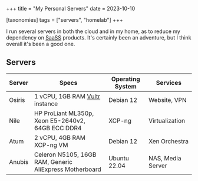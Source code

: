+++
title = "My Personal Servers"
date = 2023-10-10

[taxonomies]
tags = ["servers", "homelab"]
+++

I run several servers in both the cloud and in my home, as to reduce my
dependency on
[SaaSS](https://www.gnu.org/philosophy/who-does-that-server-really-serve.en.html)
products. It's certainly been an adventure, but I think overall it's been a good
one.

## Servers

| Server | Specs                                                   | Operating System | Services          |
| ------ | ------------------------------------------------------- | ---------------- | ----------------- |
| Osiris | 1 vCPU, 1GB RAM [Vultr](https://vultr.com) instance     | Debian 12        | Website, VPN      |
| Nile   | HP ProLiant ML350p, Xeon E5-2640v2, 64GB ECC DDR4       | XCP-ng           | Virtualization    |
| Atum   | 2 vCPU, 4GB RAM XCP-ng VM                               | Debian 12        | Xen Orchestra     |
| Anubis | Celeron N5105, 16GB RAM, Generic AliExpress Motherboard | Ubuntu 22.04     | NAS, Media Server |
